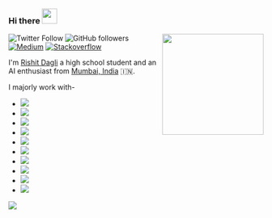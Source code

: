 ### Hi there <img src="https://github.com/Rishit-dagli/Rishit-dagli/blob/master/images/Hi.gif" width="30px">

<img align='right' src='https://github.com/Rishit-dagli/Rishit-dagli/blob/master/images/octocat-anime.gif' width='200"'>

![Twitter Follow](https://img.shields.io/twitter/follow/rishit_dagli?style=social)
![GitHub followers](https://img.shields.io/github/followers/Rishit-dagli?style=social)
[![Medium](https://github.com/Rishit-dagli/Rishit-dagli/blob/master/images/medium.svg)](https://medium.com/@rishit.dagli)
[![Stackoverflow](https://github.com/Rishit-dagli/Rishit-dagli/blob/master/images/stackoverflow.svg)](https://stackoverflow.com/users/11878567/rishit-dagli)

I'm [Rishit Dagli](https://www.rishit.tech) a high school student and an AI enthusiast from 
[Mumbai, India](https://www.google.com/maps/place/Rishit+Dagli/@19.2115497,72.8411235,15z/data=!4m5!3m4!1s0x0:0xf3ed3bb225394f3c!8m2!3d19.2115497!4d72.8411235) :india:.

I majorly work with-

- ![](https://github.com/Rishit-dagli/Rishit-dagli/blob/master/images/python.png)
- ![](https://github.com/Rishit-dagli/Rishit-dagli/blob/master/images/tensorflow.svg)
- ![](https://github.com/Rishit-dagli/Rishit-dagli/blob/master/images/gcp.png)
- ![](https://github.com/Rishit-dagli/Rishit-dagli/blob/master/images/azure.png)
- ![](https://github.com/Rishit-dagli/Rishit-dagli/blob/master/images/c++.png)
- ![](https://github.com/Rishit-dagli/Rishit-dagli/blob/master/images/android.png)
- ![](https://github.com/Rishit-dagli/Rishit-dagli/blob/master/images/javascript.svg)
- ![](https://github.com/Rishit-dagli/Rishit-dagli/blob/master/images/node.svg)
- ![](https://github.com/Rishit-dagli/Rishit-dagli/blob/master/images/docker.svg)
- ![](https://github.com/Rishit-dagli/Rishit-dagli/blob/master/images/arduino.png)

<img src="https://github-readme-stats.vercel.app/api?username=Rishit-dagli&&show_icons=true&title_color=ffffff&icon_color=bb2acf&text_color=daf7dc&bg_color=191919">

<!--
**Rishit-dagli/Rishit-dagli** is a ✨ _special_ ✨ repository because its `README.md` (this file) appears on your GitHub profile.

Here are some ideas to get you started:

- 🔭 I’m currently working on ...
- 🌱 I’m currently learning ...
- 👯 I’m looking to collaborate on ...
- 🤔 I’m looking for help with ...
- 💬 Ask me about ...
- 📫 How to reach me: ...
- 😄 Pronouns: ...
- ⚡ Fun fact: ...
-->
